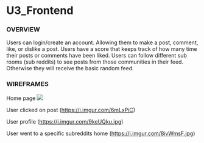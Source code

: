 # U3_Frontend

### OVERVIEW

Users can login/create an account. Allowing them to make a post, comment, like, or dislike a post. Users have a score that keeps track of how many time their posts or comments have been liked. Users can follow different sub rooms (sub reddits) to see posts from those communities in their feed. Otherwise they will receive the basic random feed.

### WIREFRAMES

Home page
<img src=https://i.imgur.com/mk35yp6.jpg>

User clicked on post
(https://i.imgur.com/6mLxPiC)

User profile
(https://i.imgur.com/9keUQku.jpg)

User went to a specific subreddits home
(https://i.imgur.com/8ivWmsF.jpg)

